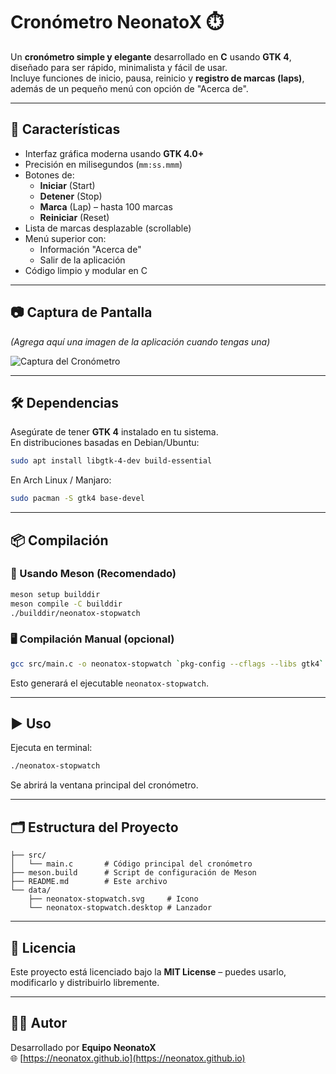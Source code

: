 # Cronómetro NeonatoX ⏱️

Un **cronómetro simple y elegante** desarrollado en **C** usando **GTK 4**, diseñado para ser rápido, minimalista y fácil de usar.  
Incluye funciones de inicio, pausa, reinicio y **registro de marcas (laps)**, además de un pequeño menú con opción de "Acerca de".

---

## 🚀 Características

- Interfaz gráfica moderna usando **GTK 4.0+**
- Precisión en milisegundos (`mm:ss.mmm`)
- Botones de:
  - **Iniciar** (Start)
  - **Detener** (Stop)
  - **Marca** (Lap) – hasta 100 marcas
  - **Reiniciar** (Reset)
- Lista de marcas desplazable (scrollable)
- Menú superior con:
  - Información "Acerca de"
  - Salir de la aplicación
- Código limpio y modular en C

---

## 📷 Captura de Pantalla

*(Agrega aquí una imagen de la aplicación cuando tengas una)*

![Captura del Cronómetro](screenshot.png)

---

## 🛠️ Dependencias

Asegúrate de tener **GTK 4** instalado en tu sistema.  
En distribuciones basadas en Debian/Ubuntu:

```bash
sudo apt install libgtk-4-dev build-essential
```

En Arch Linux / Manjaro:

```bash
sudo pacman -S gtk4 base-devel
```

---

## 📦 Compilación

### 🔧 Usando Meson (Recomendado)

```bash
meson setup builddir
meson compile -C builddir
./builddir/neonatox-stopwatch
```

### 🖥️ Compilación Manual (opcional)

```bash
gcc src/main.c -o neonatox-stopwatch `pkg-config --cflags --libs gtk4`
```

Esto generará el ejecutable `neonatox-stopwatch`.

---

## ▶️ Uso

Ejecuta en terminal:

```bash
./neonatox-stopwatch
```

Se abrirá la ventana principal del cronómetro.

---

## 🗂️ Estructura del Proyecto

```
├── src/
│   └── main.c       # Código principal del cronómetro
├── meson.build      # Script de configuración de Meson
├── README.md        # Este archivo
└── data/
    ├── neonatox-stopwatch.svg     # Icono
    └── neonatox-stopwatch.desktop # Lanzador
```

---

## 📄 Licencia

Este proyecto está licenciado bajo la **MIT License** – puedes usarlo, modificarlo y distribuirlo libremente.  

---

## 👨‍💻 Autor

Desarrollado por **Equipo NeonatoX**  
🌐 [https://neonatox.github.io](https://neonatox.github.io)
